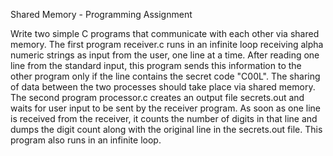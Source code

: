 Shared Memory - Programming Assignment

Write two simple C programs that communicate with each other via shared memory. 
The first program receiver.c  runs in an infinite loop receiving alpha numeric strings as input from the user, one line at a time. 
After reading one line from the standard input, this program sends this information to the other program only if the line contains the secret code "C00L". 
The sharing of data between the two processes should take place via shared memory. 
The second program processor.c creates an output file secrets.out and waits for user input to be sent by the receiver program. 
As soon as one line is received from the receiver, it counts the number of digits in that line and dumps the digit count along with the original line in the secrets.out file. 
This program also runs in an infinite loop.